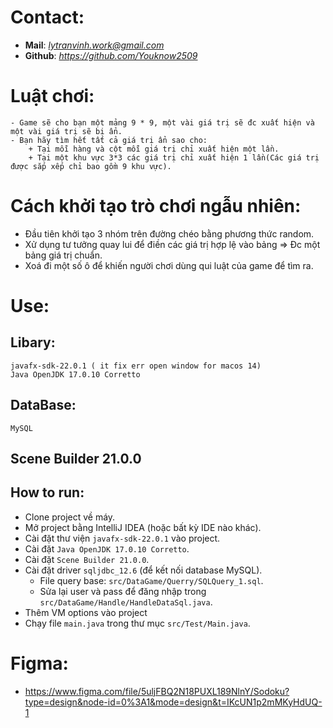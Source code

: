
# Contact:
- **Mail**: *lytranvinh.work@gmail.com*
- **Github**: *https://github.com/Youknow2509*

# Luật chơi:
    - Game sẽ cho bạn một mảng 9 * 9, một vài giá trị sẽ đc xuất hiện và một vài giá trị sẽ bị ẩn.
    - Bạn hãy tìm hết tất cả giá trị ẩn sao cho: 
        + Tại mỗi hàng và cột mỗi giá trị chỉ xuất hiện một lần.
        + Tại một khu vực 3*3 các giá trị chỉ xuất hiện 1 lần(Các giá trị được sắp xếp chỉ bao gồm 9 khu vực).

# Cách khởi tạo trò chơi ngẫu nhiên:

- Đầu tiên khởi tạo 3 nhóm trên đường chéo bằng phương thức random.
- Xử dụng tư tưởng quay lui để điền các giá trị hợp lệ vào bảng => Đc một bảng giá trị chuẩn.
- Xoá đi một số ô để khiến người chơi dùng qui luật của game để tìm ra.

# Use:
## Libary:
    javafx-sdk-22.0.1 ( it fix err open window for macos 14) 
    Java OpenJDK 17.0.10 Corretto
## DataBase:
    MySQL
## Scene Builder 21.0.0

## How to run:
- Clone project về máy.
- Mở project bằng IntelliJ IDEA (hoặc bất kỳ IDE nào khác).
- Cài đặt thư viện `javafx-sdk-22.0.1` vào project.
- Cài đặt `Java OpenJDK 17.0.10 Corretto`.
- Cài đặt `Scene Builder 21.0.0`.
- Cài đặt driver `sqljdbc_12.6` (để kết nối database MySQL).
    + File query base: `src/DataGame/Querry/SQLQuery_1.sql`.
    + Sửa lại user và pass để đăng nhập trong `src/DataGame/Handle/HandleDataSql.java`.
- Thêm VM options vào project
- Chạy file `main.java` trong thư mục `src/Test/Main.java`.

# Figma: 
- https://www.figma.com/file/5uljFBQ2N18PUXL189NlnY/Sodoku?type=design&node-id=0%3A1&mode=design&t=IKcUN1p2mMKyHdUQ-1

